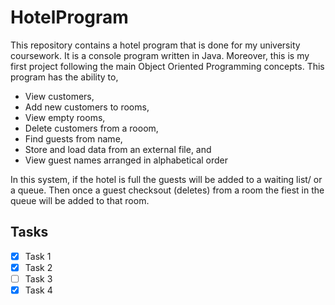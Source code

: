 # HotelProgram

This repository contains a hotel program that is done for my university coursework. It is a console program written in Java. Moreover, this is my first project following the main Object Oriented Programming concepts. This program has the ability to,
* View customers, 
* Add new customers to rooms,
* View empty rooms,
* Delete customers from a rooom,
* Find guests from name,
* Store and load data from an external file, and
* View guest names arranged in alphabetical order

In this system, if the hotel is full the guests will be added to a waiting list/ or a queue. Then once a guest checksout (deletes) from a room the fiest in the queue will be added to that room.

## Tasks ##
- [x] Task 1
- [x] Task 2
- [ ] Task 3
- [x] Task 4
